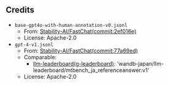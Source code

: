 ## Credits

- `base-gpt4o-with-human-annotation-v0.jsonl`
    - From: [Stability-AI/FastChat(commit:2ef016e)](https://github.com/Stability-AI/FastChat/commit/2ef016ea0e5243f4dc7f4b73ffcc28bed4b05ac7)
    - License: Apache-2.0
- `gpt-4-v1.jsonl`
    - From: [Stability-AI/FastChat(commit:77a69ed)](https://github.com/Stability-AI/FastChat/commit/77a69ed)
    - Comparable: 
        - [llm-leaderboard(g-leaderboard)](https://github.com/wandb/llm-leaderboard/tree/g-leaderboard): 'wandb-japan/llm-leaderboard/mtbench_ja_referenceanswer:v1'
    - License: Apache-2.0